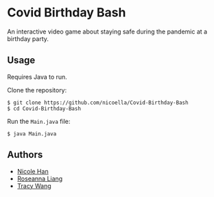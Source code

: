 # Covid Birthday Bash
An interactive video game about staying safe during the pandemic at a birthday party.

## Usage
Requires Java to run.

Clone the repository:
```
$ git clone https://github.com/nicoella/Covid-Birthday-Bash
$ cd Covid-Birthday-Bash
```

Run the `Main.java` file:
```
$ java Main.java
```

## Authors
* [Nicole Han](https://github.com/nicoella)
* [Roseanna Liang](https://github.com/liros13)
* [Tracy Wang](https://github.com/teacycart)
